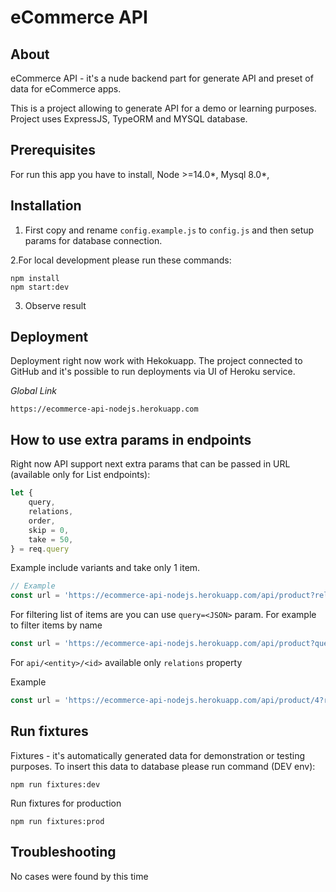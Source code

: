 # eCommerce API

## About
eCommerce API - it's a nude backend part for generate API and preset of data for eCommerce apps. 

This is a project allowing to generate API for a demo or learning purposes. Project
uses ExpressJS, TypeORM and MYSQL database.

## Prerequisites
For run this app you have to install, Node >=14.0*, Mysql 8.0*,


## Installation

1. First copy and rename `config.example.js` to `config.js` and then setup
params for database connection.

2.For local development please run these commands:
```
npm install
npm start:dev
```
3. Observe result

## Deployment
Deployment right now work with Hekokuapp. The project connected to GitHub
and it's possible to run deployments via UI of Heroku service.

*Global Link*
```
https://ecommerce-api-nodejs.herokuapp.com
```

## How to use extra params in endpoints
Right now API support next extra params that can be passed in URL (available only for List endpoints):
```js
let {
    query,
    relations,
    order,
    skip = 0,
    take = 50,
} = req.query
```

Example include variants and take only 1 item. 
```js
// Example
const url = 'https://ecommerce-api-nodejs.herokuapp.com/api/product?relations=variants&take=1'
```

For filtering list of items are you can use `query=<JSON>` param. For example
to filter items by name
```js
const url = 'https://ecommerce-api-nodejs.herokuapp.com/api/product?query={"name":"Chair"}';
```


For `api/<entity>/<id>` available only `relations` property

Example
```js
const url = 'https://ecommerce-api-nodejs.herokuapp.com/api/product/4?relations[]=variants'
```


## Run fixtures
Fixtures - it's automatically generated data for demonstration or testing purposes. To insert
this data to database please run command (DEV env):
```
npm run fixtures:dev 
```

Run fixtures for production
```
npm run fixtures:prod
```

## Troubleshooting
No cases were found by this time
